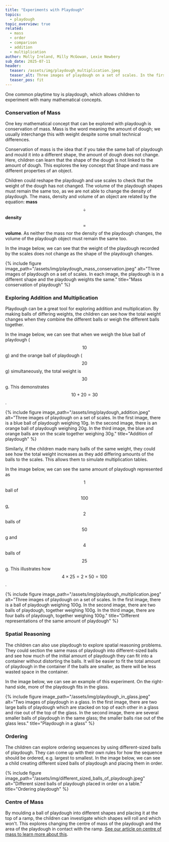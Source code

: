 ```yaml
---
title: "Experiments with Playdough"
topics: 
  - playdough
topic_overview: true
related: 
  - mass
  - order
  - comparison
  - addition
  - multiplication
author: Molly Ireland, Milly McGowan, Lexie Newbery
sub_date: 2025-07-11
header:
  teaser: /assets/img/playdough_multiplication.jpeg
  teaser_alt: Three images of playdough on a set of scales. In the first image, there is a ball of playdough weighing 100g. In the second image, there are two balls of playdough, together weighing 100g. In the third image, there are four balls of playdough, together weighing 100g.
  teaser_pos: fit
---
```

One common playtime toy is playdough, which allows children to experiment with many mathematical concepts. 

### Conservation of Mass
One key mathematical concept that can be explored with playdough is conservation of mass. Mass is the word meaning the amount of dough; we usually interchange this with weight despite some small technical differences.

Conservation of mass is the idea that if you take the same ball of playdough and mould it into a different shape, the amount of dough does not change. Here, children can learn that the shape of the dough is not linked to the amount of dough. This explores the key concept that Shape and mass are different properties of an object.

Children could reshape the playdough and use scales to check that the weight of the dough has not changed. The volume of the playdough shapes must remain the same too, as we are not able to change the density of playdough. The mass, density and volume of an object are related by the equation:
**mass** $$\div$$ **density** $$=$$ **volume**. 
As neither the mass nor the density of the playdough changes, the volume of the playdough object must remain the same too. 

In the image below, we can see that the weight of the playdough recorded by the scales does not change as the shape of the playdough changes. 

{% include figure image_path="/assets/img/playdough_mass_conservation.jpeg" alt="Three images of playdough on a set of scales. In each image, the playdough is in a different shape and the playdough weights the same." title="Mass conservation of playdough" %}

[For more information about mass conservation and volume, see our other articles, linking to water experiments]:#

### Exploring Addition and Multiplication

Playdough can be a great tool for exploring addition and multiplication. By making balls of differing weights, the children can see how the total weight changes when they combine the different balls or weigh the different balls together. 

In the image below, we can see that when we weigh the blue ball of playdough ($$10$$g) and the orange ball of playdough ($$20$$g) simultaneously, the total weight is $$30$$g. This demonstrates $$10+20=30$$.

{% include figure image_path="/assets/img/playdough_addition.jpeg" alt="Three images of playdough on a set of scales. In the first image, there is a blue ball of playdough weighing 10g. In the second image, there is an orange ball of playdough weighing 20g. In the third image, the blue and orange balls are on the scale together weighing 30g." title="Addition of playdough" %}

Similarly, if the children made many balls of the same weight, they could see how the total weight increases as they add differing amounts of the balls to the scales. This allows them to simulate multiplication tables.

In the image below, we can see the same amount of playdough represented as $$1$$ ball of $$100$$g, $$2$$ balls of $$50$$g and $$4$$ balls of $$25$$g. This illustrates how $$4\times25=2\times50=100$$. 

{% include figure image_path="/assets/img/playdough_multiplication.jpeg" alt="Three images of playdough on a set of scales. In the first image, there is a ball of playdough weighing 100g. In the second image, there are two balls of playdough, together weighing 100g. In the third image, there are four balls of playdough, together weighing 100g." title="Different representations of the same amount of playdough" %}

### Spatial Reasoning 

The children can also use playdough to explore spatial reasoning problems. They could section the same mass of playdough into different-sized balls and see how much of the initial amount of playdough they can fit into a container without distorting the balls. It will be easier to fit the total amount of playdough in the container if the balls are smaller, as there will be less wasted space in the container.

In the image below, we can see an example of this experiment. On the right-hand side, more of the playdough fits in the glass. 

{% include figure image_path="/assets/img/playdough_in_glass.jpeg" alt="Two images of playdough in a glass. In the first image, there are two large balls of playdough which are stacked on top of each other in a glass and rise out of the top of the glass. In the second image, there are several smaller balls of playdough in the same glass; the smaller balls rise out of the glass less." title="Playdough in a glass" %}

### Ordering 

The children can explore ordering sequences by using different-sized balls of playdough. They can come up with their own rules for how the sequence should be ordered, e.g. largest to smallest. In the image below, we can see a child creating different sized balls of playdough and placing them in order.

{% include figure image_path="/assets/img/different_sized_balls_of_playdough.jpeg" alt="Different sized balls of playdough placed in order on a table." title="Ordering playdough" %}

### Centre of Mass

By moulding a ball of playdough into different shapes and placing it at the top of a ramp, the children can investigate which shapes will roll and which won't. This explores changing the centre of mass of the playdough and the area of the playdough in contact with the ramp. [See our article on centre of mass to learn more about this]({{site.baseurl}}/articles/centre_of_mass/).
